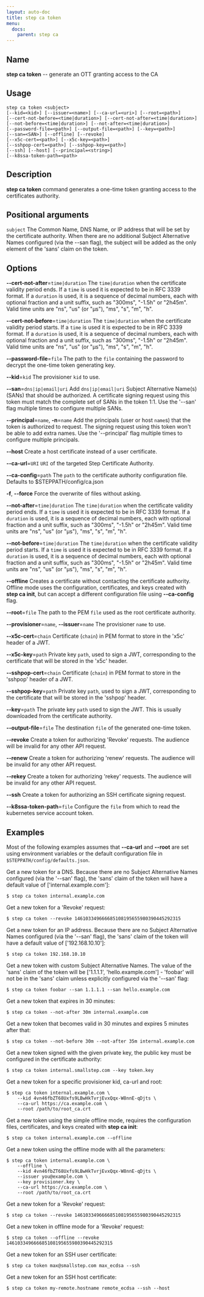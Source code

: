 ```yaml
---
layout: auto-doc
title: step ca token
menu:
  docs:
    parent: step ca
---
```


## Name
**step ca token** -- generate an OTT granting access to the CA

## Usage

```raw
step ca token <subject>
[--kid=<kid>] [--issuer=<name>] [--ca-url=<uri>] [--root=<path>]
[--cert-not-before=<time|duration>] [--cert-not-after=<time|duration>]
[--not-before=<time|duration>] [--not-after=<time|duration>]
[--password-file=<path>] [--output-file=<path>] [--key=<path>]
[--san=<SAN>] [--offline] [--revoke]
[--x5c-cert=<path>] [--x5c-key=<path>]
[--sshpop-cert=<path>] [--sshpop-key=<path>]
[--ssh] [--host] [--principal=<string>]
[--k8ssa-token-path=<path>
```

## Description

**step ca token** command generates a one-time token granting access to the
certificates authority.

## Positional arguments

`subject`
The Common Name, DNS Name, or IP address that will be set by the certificate authority.
When there are no additional Subject Alternative Names configured (via the
--san flag), the subject will be added as the only element of the 'sans' claim
on the token.

## Options


**--cert-not-after**=`time|duration`
The `time|duration` when the certificate validity period ends. If a `time` is
used it is expected to be in RFC 3339 format. If a `duration` is used, it is a
sequence of decimal numbers, each with optional fraction and a unit suffix, such
as "300ms", "-1.5h" or "2h45m". Valid time units are "ns", "us" (or "µs"), "ms",
"s", "m", "h".

**--cert-not-before**=`time|duration`
The `time|duration` when the certificate validity period starts. If a `time` is
used it is expected to be in RFC 3339 format. If a `duration` is used, it is a
sequence of decimal numbers, each with optional fraction and a unit suffix, such
as "300ms", "-1.5h" or "2h45m". Valid time units are "ns", "us" (or "µs"), "ms",
"s", "m", "h".

**--password-file**=`file`
The path to the `file` containing the password to decrypt the one-time token
generating key.

**--kid**=`kid`
The provisioner `kid` to use.

**--san**=`dns|ip|email|uri`
Add `dns|ip|email|uri` Subject Alternative Name(s) (SANs)
that should be authorized. A certificate signing request using this token must
match the complete set of SANs in the token 1:1. Use the '--san' flag multiple
times to configure multiple SANs.

**--principal**=`name`, **-n**=`name`
Add the principals (user or host `name`s) that the token is authorized to
request. The signing request using this token won't be able to add
extra names. Use the '--principal' flag multiple times to configure
multiple principals.

**--host**
Create a host certificate instead of a user certificate.

**--ca-url**=`URI`
`URI` of the targeted Step Certificate Authority.

**--ca-config**=`path`
The `path` to the certificate authority configuration file. Defaults to
$STEPPATH/config/ca.json

**-f**, **--force**
Force the overwrite of files without asking.

**--not-after**=`time|duration`
The `time|duration` when the certificate validity period ends. If a `time` is
used it is expected to be in RFC 3339 format. If a `duration` is used, it is a
sequence of decimal numbers, each with optional fraction and a unit suffix, such
as "300ms", "-1.5h" or "2h45m". Valid time units are "ns", "us" (or "µs"), "ms",
"s", "m", "h".

**--not-before**=`time|duration`
The `time|duration` when the certificate validity period starts. If a `time` is
used it is expected to be in RFC 3339 format. If a `duration` is used, it is a
sequence of decimal numbers, each with optional fraction and a unit suffix, such
as "300ms", "-1.5h" or "2h45m". Valid time units are "ns", "us" (or "µs"), "ms",
"s", "m", "h".

**--offline**
Creates a certificate without contacting the certificate authority. Offline mode
uses the configuration, certificates, and keys created with **step ca init**,
but can accept a different configuration file using **--ca-config** flag.

**--root**=`file`
The path to the PEM `file` used as the root certificate authority.

**--provisioner**=`name`, **--issuer**=`name`
The provisioner `name` to use.

**--x5c-cert**=`chain`
Certificate (`chain`) in PEM format to store in the 'x5c' header of a JWT.

**--x5c-key**=`path`
Private key `path`, used to sign a JWT, corresponding to the certificate that will
be stored in the 'x5c' header.

**--sshpop-cert**=`chain`
Certificate (`chain`) in PEM format to store in the 'sshpop' header of a JWT.

**--sshpop-key**=`path`
Private key `path`, used to sign a JWT, corresponding to the certificate that will
be stored in the 'sshpop' header.

**--key**=`path`
The private key `path` used to sign the JWT. This is usually downloaded from
the certificate authority.

**--output-file**=`file`
The destination `file` of the generated one-time token.

**--revoke**
Create a token for authorizing 'Revoke' requests. The audience will
be invalid for any other API request.

**--renew**
Create a token for authorizing 'renew' requests. The audience will
be invalid for any other API request.

**--rekey**
Create a token for authorizing 'rekey' requests. The audience will
be invalid for any other API request.

**--ssh**
Create a token for authorizing an SSH certificate signing request.

**--k8ssa-token-path**=`file`
Configure the `file` from which to read the kubernetes service account token.

## Examples

 Most of the following examples assumes that **--ca-url** and **--root** are
 set using environment variables or the default configuration file in
 `$STEPPATH/config/defaults.json`.

Get a new token for a DNS. Because there are no Subject Alternative Names
configured (via the '--san' flag), the 'sans' claim of the token will have a
default value of ['internal.example.com']:
```shell
$ step ca token internal.example.com
```

Get a new token for a 'Revoke' request:
```shell
$ step ca token --revoke 146103349666685108195655980390445292315
```

Get a new token for an IP address. Because there are no Subject Alternative Names
configured (via the '--san' flag), the 'sans' claim of the token will have a
default value of ['192.168.10.10']:
```shell
$ step ca token 192.168.10.10
```

Get a new token with custom Subject Alternative Names. The value of the 'sans'
claim of the token will be ['1.1.1.1', 'hello.example.com'] - 'foobar' will not
be in the 'sans' claim unless explicitly configured via the '--san' flag:
```shell
$ step ca token foobar --san 1.1.1.1 --san hello.example.com
```

Get a new token that expires in 30 minutes:
```shell
$ step ca token --not-after 30m internal.example.com
```

Get a new token that becomes valid in 30 minutes and expires 5 minutes after that:
```shell
$ step ca token --not-before 30m --not-after 35m internal.example.com
```

Get a new token signed with the given private key, the public key must be
configured in the certificate authority:
```shell
$ step ca token internal.smallstep.com --key token.key
```

Get a new token for a specific provisioner kid, ca-url and root:
```shell
$ step ca token internal.example.com \
    --kid 4vn46fbZT68Uxfs9LBwHkTvrjEvxQqx-W8nnE-qDjts \
    --ca-url https://ca.example.com \
    --root /path/to/root_ca.crt
```

Get a new token using the simple offline mode, requires the configuration
files, certificates, and keys created with **step ca init**:
```shell
$ step ca token internal.example.com --offline
```

Get a new token using the offline mode with all the parameters:
```shell
$ step ca token internal.example.com \
    --offline \
    --kid 4vn46fbZT68Uxfs9LBwHkTvrjEvxQqx-W8nnE-qDjts \
    --issuer you@example.com \
    --key provisioner.key \
    --ca-url https://ca.example.com \
    --root /path/to/root_ca.crt
```

Get a new token for a 'Revoke' request:
```shell
$ step ca token --revoke 146103349666685108195655980390445292315
```

Get a new token in offline mode for a 'Revoke' request:
```shell
$ step ca token --offline --revoke 146103349666685108195655980390445292315
```

Get a new token for an SSH user certificate:
```shell
$ step ca token max@smallstep.com max_ecdsa --ssh
```

Get a new token for an SSH host certificate:
```shell
$ step ca token my-remote.hostname remote_ecdsa --ssh --host
```

